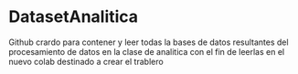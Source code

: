 # DatasetAnalitica
Github crardo para contener y leer todas la bases de datos
resultantes del procesamiento de datos en la clase de analitica con el fin de leerlas en el nuevo colab destinado a crear el trablero
